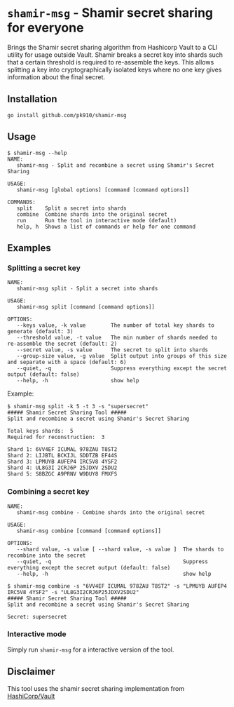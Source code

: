 # `shamir-msg` - Shamir secret sharing for everyone

Brings the Shamir secret sharing algorithm from Hashicorp Vault to a CLI utility for usage outside Vault. Shamir breaks a secret key into shards such that a certain threshold is required to re-assemble the keys. This allows splitting a key into cryptographically isolated keys where no one key gives information about the final secret.

## Installation

```
go install github.com/pk910/shamir-msg
```

## Usage

```
$ shamir-msg --help
NAME:
   shamir-msg - Split and recombine a secret using Shamir's Secret Sharing

USAGE:
   shamir-msg [global options] [command [command options]]

COMMANDS:
   split    Split a secret into shards
   combine  Combine shards into the original secret
   run      Run the tool in interactive mode (default)
   help, h  Shows a list of commands or help for one command
```
## Examples

### Splitting a secret key
```
NAME:
   shamir-msg split - Split a secret into shards

USAGE:
   shamir-msg split [command [command options]]

OPTIONS:
   --keys value, -k value        The number of total key shards to generate (default: 3)
   --threshold value, -t value   The min number of shards needed to re-assemble the secret (default: 2)
   --secret value, -s value      The secret to split into shards
   --group-size value, -g value  Split output into groups of this size and separate with a space (default: 6)
   --quiet, -q                   Suppress everything except the secret output (default: false)
   --help, -h                    show help
```

Example:
```
$ shamir-msg split -k 5 -t 3 -s "supersecret"
##### Shamir Secret Sharing Tool #####
Split and recombine a secret using Shamir's Secret Sharing

Total keys shards:  5
Required for reconstruction:  3

Shard 1: 6VV4EF ICUMAL 978ZAU T8ST2
Shard 2: LIJBTL BCKIJL SDDTZB EF44S
Shard 3: LPMUYB AUFEP4 IRC5V8 4YSF2
Shard 4: UL8G3I 2CRJ6P 25JDXV 2SDU2
Shard 5: S8BZGC A9PRNV W9DUY8 FMXFS
```

### Combining a secret key
```
NAME:
   shamir-msg combine - Combine shards into the original secret

USAGE:
   shamir-msg combine [command [command options]]

OPTIONS:
   --shard value, -s value [ --shard value, -s value ]  The shards to recombine into the secret
   --quiet, -q                                          Suppress everything except the secret output (default: false)
   --help, -h                                           show help
```

```
$ shamir-msg combine -s "6VV4EF ICUMAL 978ZAU T8ST2" -s "LPMUYB AUFEP4 IRC5V8 4YSF2" -s "UL8G3I2CRJ6P25JDXV2SDU2"
##### Shamir Secret Sharing Tool #####
Split and recombine a secret using Shamir's Secret Sharing

Secret: supersecret

```

### Interactive mode

Simply run `shamir-msg` for a interactive version of the tool.

## Disclaimer

This tool uses the shamir secret sharing implementation from [HashiCorp/Vault](https://github.com/hashicorp/vault/tree/main/shamir)